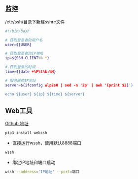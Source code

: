 <!--
 * @Description: 
 * @Version: 1.0
 * @Author: DaLao
 * @Email: dalao_li@163.com
 * @Date: 2021-11-06 19:15:52
 * @LastEditors: DaLao
 * @LastEditTime: 2022-01-09 20:54:15
-->

## 监控

/etc/ssh/目录下新建sshrc文件

```sh
#!/bin/bash

# 获取登录者的用户名
user=${USER}

# 获取登录者的IP地址
ip=${SSH_CLIENT%% *}

# 获取登录的时间
time=${date +%F%t%k:%M}

# 服务器的IP地址
server=${ifconfig wlp2s0 | sed -n '2p' | awk '{print $2}'}

echo ${user} ${ip} ${time} ${server}
```

## Web工具

[Github 地址](https://github.com/huashengdun/webssh)


```sh
pip3 install webssh
```

- 直接运行wssh，使用默认8888端口

```sh
wssh
```

- 绑定IP地址和端口启动

```sh
wssh --address='IP地址' --port=端口
```